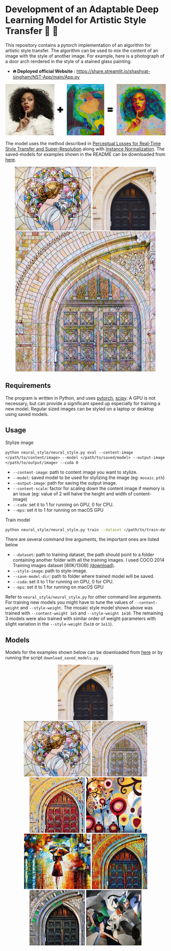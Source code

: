 # Development of an Adaptable Deep Learning Model for Artistic Style Transfer :city_sunrise: :rocket:

This repository contains a pytorch implementation of an algorithm for artistic style transfer. The algorithm can be used to mix the content of an image with the style of another image. For example, here is a photograph of a door arch rendered in the style of a stained glass painting.
- **🔥 Deployed official Website :** https://share.streamlit.io/shashvat-singham/NST-App/main/App.py
  <div align="center">
<img src="/images/nst.png"/>
</div>

The model uses the method described in [Perceptual Losses for Real-Time Style Transfer and Super-Resolution](https://arxiv.org/abs/1603.08155) along with [Instance Normalization](https://arxiv.org/pdf/1607.08022.pdf). The saved-models for examples shown in the README can be downloaded from [here](https://www.dropbox.com/s/lrvwfehqdcxoza8/saved_models.zip?dl=0).

<p align="center">
    <img src="images/style-images/mosaic.jpg" height="200px">
    <img src="images/content-images/amber.jpg" height="200px">
    <img src="images/output-images/amber-mosaic.jpg" height="440px">
</p>

## Requirements

The program is written in Python, and uses [pytorch](http://pytorch.org/), [scipy](https://www.scipy.org). A GPU is not necessary, but can provide a significant speed up especially for training a new model. Regular sized images can be styled on a laptop or desktop using saved models.

## Usage

Stylize image

```
python neural_style/neural_style.py eval --content-image </path/to/content/image> --model </path/to/saved/model> --output-image </path/to/output/image> --cuda 0
```

- `--content-image`: path to content image you want to stylize.
- `--model`: saved model to be used for stylizing the image (eg: `mosaic.pth`)
- `--output-image`: path for saving the output image.
- `--content-scale`: factor for scaling down the content image if memory is an issue (eg: value of 2 will halve the height and width of content-image)
- `--cuda`: set it to 1 for running on GPU, 0 for CPU.
- `--mps`: set it to 1 for running on macOS GPU

Train model

```bash
python neural_style/neural_style.py train --dataset </path/to/train-dataset> --style-image </path/to/style/image> --save-model-dir </path/to/save-model/folder> --epochs 2 --cuda 1
```

There are several command line arguments, the important ones are listed below

- `--dataset`: path to training dataset, the path should point to a folder containing another folder with all the training images. I used COCO 2014 Training images dataset [80K/13GB] [(download)](https://cocodataset.org/#download).
- `--style-image`: path to style-image.
- `--save-model-dir`: path to folder where trained model will be saved.
- `--cuda`: set it to 1 for running on GPU, 0 for CPU.
- `--mps`: set it to 1 for running on macOS GPU

Refer to `neural_style/neural_style.py` for other command line arguments. For training new models you might have to tune the values of `--content-weight` and `--style-weight`. The mosaic style model shown above was trained with `--content-weight 1e5` and `--style-weight 1e10`. The remaining 3 models were also trained with similar order of weight parameters with slight variation in the `--style-weight` (`5e10` or `1e11`).

## Models

Models for the examples shown below can be downloaded from [here](https://www.dropbox.com/s/lrvwfehqdcxoza8/saved_models.zip?dl=0) or by running the script `download_saved_models.py`.

<div align='center'>
  <img src='images/content-images/amber.jpg' height="174px">		
</div>

<div align='center'>
  <img src='images/style-images/mosaic.jpg' height="174px">
  <img src='images/output-images/amber-mosaic.jpg' height="174px">
  <img src='images/output-images/amber-candy.jpg' height="174px">
  <img src='images/style-images/candy.jpg' height="174px">
  <br>
  <img src='images/style-images/rain-princess-cropped.jpg' height="174px">
  <img src='images/output-images/amber-rain-princess.jpg' height="174px">
  <img src='images/output-images/amber-udnie.jpg' height="174px">
  <img src='images/style-images/udnie.jpg' height="174px">
</div>
